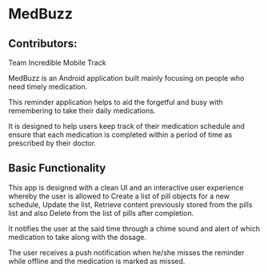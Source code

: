 # MedBuzz

## Contributors:
Team Incredible Mobile Track

MedBuzz is an Android application built mainly focusing on people who need timely medication. 

This reminder application helps to aid the forgetful and busy with remembering to take their daily medications.

It is designed to help users keep track of their medication schedule and ensure that each medication is completed within a period of time as prescribed by their doctor.


## Basic Functionality 

This app is designed with a clean UI and an interactive user experience whereby the user is allowed to Create a list of pill objects for a new schedule, Update the list, Retrieve content previously stored from the pills list and also Delete from the list of pills after completion. 

It notifies the user at the said time through a chime sound and alert of which medication to take along with the dosage.

The user receives a push notification when he/she misses the reminder while offline and the medication is marked as missed.  
